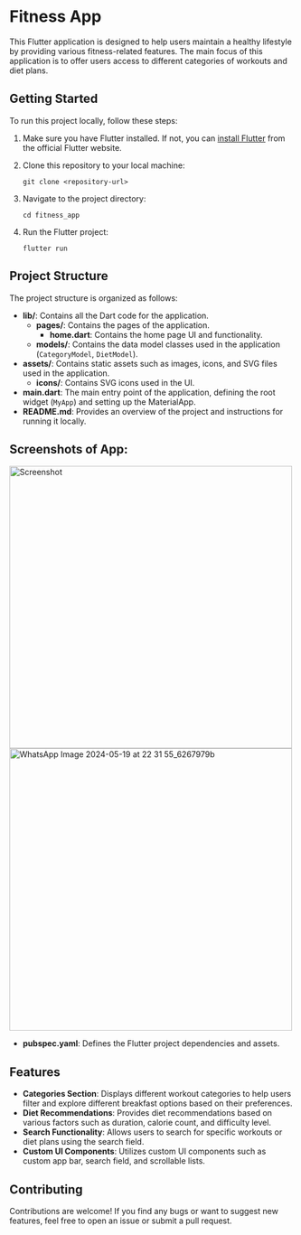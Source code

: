 
# Fitness App

This Flutter application is designed to help users maintain a healthy lifestyle by providing various fitness-related features. The main focus of this application is to offer users access to different categories of workouts and diet plans.

## Getting Started

To run this project locally, follow these steps:

1. Make sure you have Flutter installed. If not, you can [install Flutter](https://flutter.dev/docs/get-started/install) from the official Flutter website.

2. Clone this repository to your local machine:
   ```
   git clone <repository-url>
   ```

3. Navigate to the project directory:
   ```
   cd fitness_app
   ```

4. Run the Flutter project:
   ```
   flutter run
   ```

## Project Structure

The project structure is organized as follows:

- **lib/**: Contains all the Dart code for the application.
  - **pages/**: Contains the pages of the application.
    - **home.dart**: Contains the home page UI and functionality.
  - **models/**: Contains the data model classes used in the application (`CategoryModel`, `DietModel`).
- **assets/**: Contains static assets such as images, icons, and SVG files used in the application.
  - **icons/**: Contains SVG icons used in the UI.
- **main.dart**: The main entry point of the application, defining the root widget (`MyApp`) and setting up the MaterialApp.
- **README.md**: Provides an overview of the project and instructions for running it locally.
## Screenshots of App:

<img src="https://github.com/ipsita68/Flutter-fitness-App/assets/121110612/ec2d1476-0244-4959-9657-d1f83f4c154e" alt="Screenshot" width="500" height="auto">

<img src="https://github.com/ipsita68/Flutter-fitness-App/assets/121110612/49c8dc7b-a53c-4ca7-96dd-9b51d3d9b8a1" alt="WhatsApp Image 2024-05-19 at 22 31 55_6267979b" width="500" height="auto">


- **pubspec.yaml**: Defines the Flutter project dependencies and assets.

## Features

- **Categories Section**: Displays different workout categories to help users filter and explore different breakfast options based on their preferences.
- **Diet Recommendations**: Provides diet recommendations based on various factors such as duration, calorie count, and difficulty level.
- **Search Functionality**: Allows users to search for specific workouts or diet plans using the search field.
- **Custom UI Components**: Utilizes custom UI components such as custom app bar, search field, and scrollable lists.

## Contributing

Contributions are welcome! If you find any bugs or want to suggest new features, feel free to open an issue or submit a pull request.

